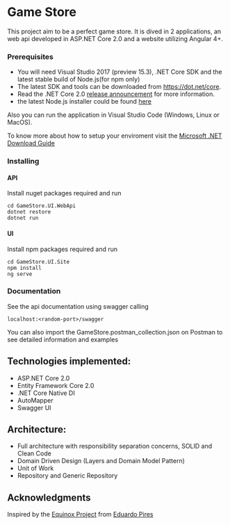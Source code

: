 # Game Store

This project aim to be a perfect game store. It is dived in 2 applications, an web api developed in ASP.NET Core 2.0 and a website utilizing Angular 4+. 

### Prerequisites

- You will need Visual Studio 2017 (preview 15.3), .NET Core SDK and the latest stable build of Node.js(for npm only) 
- The latest SDK and tools can be downloaded from https://dot.net/core. 
- Read the .NET Core 2.0 [release announcement](https://blogs.msdn.microsoft.com/dotnet/2017/08/14/announcing-net-core-2-0/) for more information.
- the latest Node.js installer could be found [here](https://nodejs.org/en/)

Also you can run the application in Visual Studio Code (Windows, Linux or MacOS).

To know more about how to setup your enviroment visit the [Microsoft .NET Download Guide](https://www.microsoft.com/net/download)

### Installing

#### API

Install nuget packages required and run

```
cd GameStore.UI.WebApi
dotnet restore
dotnet run
```

#### UI

Install npm packages required and run

```
cd GameStore.UI.Site
npm install
ng serve
```

### Documentation

See the api documentation using swagger calling

```
localhost:<random-port>/swagger
```

You can also import the GameStore.postman_collection.json on Postman to see detailed information and examples

## Technologies implemented:

- ASP.NET Core 2.0
- Entity Framework Core 2.0
- .NET Core Native DI
- AutoMapper
- Swagger UI

## Architecture:

- Full architecture with responsibility separation concerns, SOLID and Clean Code
- Domain Driven Design (Layers and Domain Model Pattern)
- Unit of Work
- Repository and Generic Repository

## Acknowledgments

Inspired by the [Equinox Project](https://github.com/EduardoPires/EquinoxProject) from [Eduardo Pires](http://www.eduardopires.net.br/)

